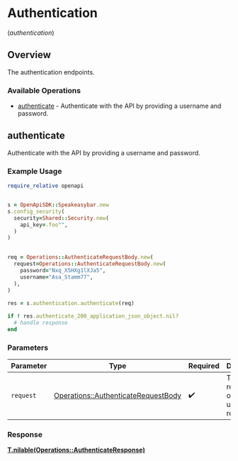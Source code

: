 # Authentication
(*authentication*)

## Overview

The authentication endpoints.

### Available Operations

* [authenticate](#authenticate) - Authenticate with the API by providing a username and password.

## authenticate

Authenticate with the API by providing a username and password.

### Example Usage

```ruby
require_relative openapi


s = OpenApiSDK::Speakeasybar.new
s.config_security(
  security=Shared::Security.new(
    api_key=.foo"",
  )
)

   
req = Operations::AuthenticateRequestBody.new(
  request=Operations::AuthenticateRequestBody.new(
    password="Nxq_X5HXg1lXJa5",
    username="Asa_Stamm77",
  ),
)
    
res = s.authentication.authenticate(req)

if ! res.authenticate_200_application_json_object.nil?
  # handle response
end

```

### Parameters

| Parameter                                                                                 | Type                                                                                      | Required                                                                                  | Description                                                                               |
| ----------------------------------------------------------------------------------------- | ----------------------------------------------------------------------------------------- | ----------------------------------------------------------------------------------------- | ----------------------------------------------------------------------------------------- |
| `request`                                                                                 | [Operations::AuthenticateRequestBody](../../models/operations/authenticaterequestbody.md) | :heavy_check_mark:                                                                        | The request object to use for the request.                                                |


### Response

**[T.nilable(Operations::AuthenticateResponse)](../../models/operations/authenticateresponse.md)**

